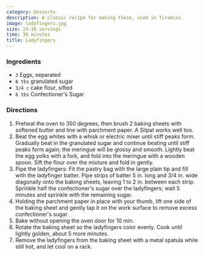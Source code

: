 ```yaml
---
category: Desserts
description: A classic recipe for making these, used in Tiramisu.
image: ladyfingers.jpg
size: 24-36 servings
time: 30 minutes
title: Ladyfingers
---
```


### Ingredients

* `3` Eggs, separated
* `6 tbs` granulated sugar
* `3/4 c` cake flour, sifted
* `6 tbs` Confectioner's Sugar

### Directions

1. Preheat the oven to 350 degrees, then brush 2 baking sheets with softened butter and line with parchment paper. A Silpat works well too.
2. Beat the egg whites with a whisk or electric mixer until stiff peaks form. Gradually beat in the granulated sugar and continue beating until stiff peaks form again; the meringue will be glossy and smooth. Lightly beat the egg yolks with a fork, and fold into the meringue with a wooden spoon. Sift the flour over the mixture and fold in gently.
3. Pipe the ladyfingers: Fit the pastry bag with the large plain tip and fill with the ladyfinger batter. Pipe strips of batter 5 in. long and 3/4 in. wide diagonally onto the baking sheets, leaving 1 to 2 in. between each strip. Sprinkle half the confectioner's sugar over the ladyfingers; wait 5 minutes and sprinkle with the remaining sugar.
4. Holding the parchment paper in place with your thumb, lift one side of the baking sheet and gently tap it on the work surface to remove excess confectioner's sugar.
5. Bake without opening the oven door for 10 min.
6. Rotate the baking sheet so the ladyfingers color evenly. Cook until lightly golden, about 5 more minutes.
7. Remove the ladyfingers from the baking sheet with a metal spatula while still hot, and let cool on a rack.
